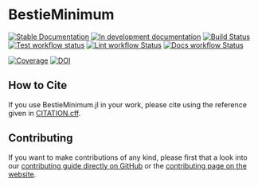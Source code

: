 # BestieMinimum

[![Stable Documentation](https://img.shields.io/badge/docs-stable-blue.svg)](https://abelsiqueira.github.io/BestieMinimum.jl/stable)
[![In development documentation](https://img.shields.io/badge/docs-dev-blue.svg)](https://abelsiqueira.github.io/BestieMinimum.jl/dev)
[![Build Status](https://github.com/abelsiqueira/BestieMinimum.jl/workflows/Test/badge.svg)](https://github.com/abelsiqueira/BestieMinimum.jl/actions)
[![Test workflow status](https://github.com/abelsiqueira/BestieMinimum.jl/actions/workflows/Test.yml/badge.svg?branch=main)](https://github.com/abelsiqueira/BestieMinimum.jl/actions/workflows/Test.yml?query=branch%3Amain)
[![Lint workflow Status](https://github.com/abelsiqueira/BestieMinimum.jl/actions/workflows/Lint.yml/badge.svg?branch=main)](https://github.com/abelsiqueira/BestieMinimum.jl/actions/workflows/Lint.yml?query=branch%3Amain)
[![Docs workflow Status](https://github.com/abelsiqueira/BestieMinimum.jl/actions/workflows/Docs.yml/badge.svg?branch=main)](https://github.com/abelsiqueira/BestieMinimum.jl/actions/workflows/Docs.yml?query=branch%3Amain)

[![Coverage](https://codecov.io/gh/abelsiqueira/BestieMinimum.jl/branch/main/graph/badge.svg)](https://codecov.io/gh/abelsiqueira/BestieMinimum.jl)
[![DOI](https://zenodo.org/badge/DOI/FIXME)](https://doi.org/FIXME)



## How to Cite

If you use BestieMinimum.jl in your work, please cite using the reference given in [CITATION.cff](https://github.com/abelsiqueira/BestieMinimum.jl/blob/main/CITATION.cff).

## Contributing

If you want to make contributions of any kind, please first that a look into our [contributing guide directly on GitHub](docs/src/90-contributing.md) or the [contributing page on the website](https://abelsiqueira.github.io/BestieMinimum.jl/dev/contributing/).

